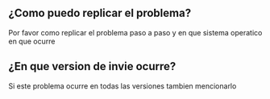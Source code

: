 ## ¿Como puedo replicar el problema?
Por favor como replicar el problema paso a paso y en que sistema operatico en que ocurre
## ¿En que version de invie ocurre?
Si este problema ocurre en todas las versiones tambien mencionarlo
